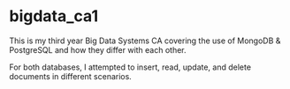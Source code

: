 # bigdata_ca1

This is my third year Big Data Systems CA covering the use of MongoDB & PostgreSQL and how they differ with each other.

For both databases, I attempted to insert, read, update, and delete documents in different scenarios.
